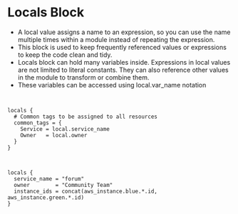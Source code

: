 # Locals Block


- A local value assigns a name to an expression, so you can use the name multiple times within a module instead of repeating the expression.
- This block is used to keep frequently referenced values or expressions to keep the code clean and tidy.
- Locals block can hold many variables inside. Expressions in local values are not limited to literal constants. They can also reference other values in the module to transform or combine them. 
- These variables can be accessed using local.var_name notation


```


locals {
  # Common tags to be assigned to all resources
  common_tags = {
    Service = local.service_name
    Owner   = local.owner
  }
}



locals {
  service_name = "forum"
  owner        = "Community Team"
  instance_ids = concat(aws_instance.blue.*.id, aws_instance.green.*.id)
}


```